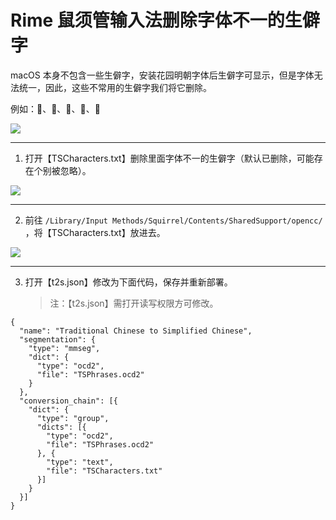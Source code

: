 # Rime 鼠须管输入法删除字体不一的生僻字

macOS 本身不包含一些生僻字，安装花园明朝字体后生僻字可显示，但是字体无法统一，因此，这些不常用的生僻字我们将它删除。

例如：𫔭、𧹒、𫔮、𢧐、𫄙

![](https://tvax3.sinaimg.cn/large/008eZBHKgy1gqq4svx6fkj31aq04swem.jpg)

---

1. 打开【TSCharacters.txt】删除里面字体不一的生僻字（默认已删除，可能存在个别被忽略）。

![](https://tva4.sinaimg.cn/large/008eZBHKgy1gqq4sw2e36j31aq0d2mx8.jpg)

---

2. 前往 `/Library/Input Methods/Squirrel/Contents/SharedSupport/opencc/ `，将【TSCharacters.txt】放进去。

![](https://tva3.sinaimg.cn/large/008eZBHKgy1gqq54zovhuj31aq0cegmm.jpg)

---

3. 打开【t2s.json】修改为下面代码，保存并重新部署。

    > 注：【t2s.json】需打开读写权限方可修改。

```
{
  "name": "Traditional Chinese to Simplified Chinese",
  "segmentation": {
    "type": "mmseg",
    "dict": {
      "type": "ocd2",
      "file": "TSPhrases.ocd2"
    }
  },
  "conversion_chain": [{
    "dict": {
      "type": "group",
      "dicts": [{
        "type": "ocd2",
        "file": "TSPhrases.ocd2"
      }, {
        "type": "text",
        "file": "TSCharacters.txt"
      }]
    }
  }]
}
```
